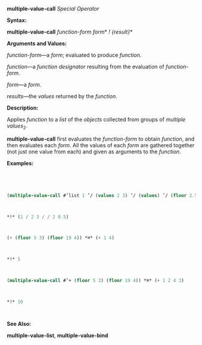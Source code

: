 **multiple-value-call** *Special Operator* 



**Syntax:** 



**multiple-value-call** *function-form form*\* *! \{result\}*\* 



**Arguments and Values:** 



*function-form*—a *form*; evaluated to produce *function*. 



*function*—a *function designator* resulting from the evaluation of *function-form*. 



*form*—a *form*. 



*results*—the *values* returned by the *function*. 



**Description:** 



Applies *function* to a *list* of the *objects* collected from groups of *multiple values*<sub>2</sub>. 



**multiple-value-call** first evaluates the *function-form* to obtain *function*, and then evaluates each *form*. All the values of each *form* are gathered together (not just one value from each) and given as arguments to the *function*. 



**Examples:**
```lisp
 



(multiple-value-call #’list 1 ’/ (values 2 3) ’/ (values) ’/ (floor 2.5)) 



*!* (1 / 2 3 / / 2 0.5) 



(+ (floor 5 3) (floor 19 4)) *⌘* (+ 1 4) 



*!* 5 



(multiple-value-call #’+ (floor 5 3) (floor 19 4)) *⌘* (+ 1 2 4 3) 



*!* 10 




```
**See Also:** 



**multiple-value-list**, **multiple-value-bind** 



